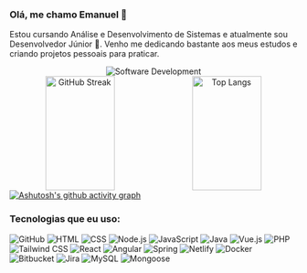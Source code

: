 ### Olá, me chamo Emanuel 🤙

Estou cursando Análise e Desenvolvimento de Sistemas e atualmente sou Desenvolvedor Júnior 💪. Venho me dedicando bastante aos meus estudos e criando projetos pessoais para praticar.

<div align="center">
  <img src="https://media1.tenor.com/m/2fXbn6Xtt0UAAAAC/software-software-development.gif" alt="Software Development"/>
</div>


<div align="center" style="display:flex; justify-content:space-between;">
  <img src="https://streak-stats.demolab.com/?user=enascentedev&theme=dark" alt="GitHub Streak" width="49%" height="200px" />
  <img src="https://github-readme-stats.vercel.app/api/top-langs/?username=enascentedev&layout=compact&hide_border=true&title_color=00bfbf&text_color=00bfbf&bg_color=0d1117" alt="Top Langs" width="49%" height="200px" />
</div>
<a href="https://github.com/ashutosh00710/github-readme-activity-graph">
  <img src="https://github-readme-activity-graph.vercel.app/graph?username=enascentedev&bg_color=000000&color=15e5a6&line=07e9a5&point=0a855c&area=true&hide_border=true" alt="Ashutosh's github activity graph"/>
</a>

### Tecnologias que eu uso:

![GitHub](https://img.shields.io/badge/GitHub-100000?style=for-the-badge&logo=github&logoColor=white)
![HTML](https://img.shields.io/badge/HTML-239120?style=for-the-badge&logo=html5&logoColor=white)
![CSS](https://img.shields.io/badge/CSS-239120?&style=for-the-badge&logo=css3&logoColor=white)
![Node.js](https://img.shields.io/badge/Node.js-43853D?style=for-the-badge&logo=node.js&logoColor=white)
![JavaScript](https://img.shields.io/badge/JavaScript-323330?style=for-the-badge&logo=javascript&logoColor=F7DF1E)
![Java](https://img.shields.io/badge/Java-ED8B00?style=for-the-badge&logo=java&logoColor=white)
![Vue.js](https://img.shields.io/badge/Vue.js-4FC08D?style=for-the-badge&logo=vue.js&logoColor=white)
![PHP](https://img.shields.io/badge/PHP-777BB4?style=for-the-badge&logo=php&logoColor=white)
![Tailwind CSS](https://img.shields.io/badge/Tailwind%20CSS-38B2AC?style=for-the-badge&logo=tailwind-css&logoColor=white)
![React](https://img.shields.io/badge/React-20232A?style=for-the-badge&logo=react&logoColor=61DAFB)
![Angular](https://img.shields.io/badge/Angular-DD0031?style=for-the-badge&logo=angular&logoColor=white)
![Spring](https://img.shields.io/badge/Spring-6DB33F?style=for-the-badge&logo=spring&logoColor=white)
![Netlify](https://img.shields.io/badge/Netlify-00C7B7?style=for-the-badge&logo=netlify&logoColor=white)
![Docker](https://img.shields.io/badge/Docker-2496ED?style=for-the-badge&logo=docker&logoColor=white)
![Bitbucket](https://img.shields.io/badge/Bitbucket-0052CC?style=for-the-badge&logo=bitbucket&logoColor=white)
![Jira](https://img.shields.io/badge/Jira-0052CC?style=for-the-badge&logo=jira&logoColor=white)
![MySQL](https://img.shields.io/badge/MySQL-4479A1?style=for-the-badge&logo=mysql&logoColor=white)
![Mongoose](https://img.shields.io/badge/Mongoose-47A248?style=for-the-badge&logo=mongoose&logoColor=white)
